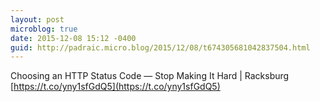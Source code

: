 ```yaml
---
layout: post
microblog: true
date: 2015-12-08 15:12 -0400
guid: http://padraic.micro.blog/2015/12/08/t674305681042837504.html
---
```

Choosing an HTTP Status Code — Stop Making It Hard | Racksburg [https://t.co/yny1sfGdQ5](https://t.co/yny1sfGdQ5)
